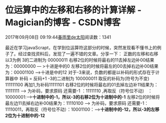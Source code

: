
# 位运算中的左移和右移的计算详解 - Magician的博客 - CSDN博客


2017年09月08日 09:19:44[春雨里de太阳](https://me.csdn.net/qq_16633405)阅读数：1341


最近在学习javaScrapt，在学到位运算符这部分的时候，突然发现看不懂书上的例子了。经过查找资料后，发现了一遍不错的文章。分享一下：
正数的左移和右移
以3为例
3的二进制为
00000011
右移2位的时候将最右的11去掉左边补00结果为：00000000  — >十进是中的0
左移2位的时候将最左的00去掉右边补00结果为：00001100 —–>十进是中的12
对于-3来说，负数的都是以补码的形式存在于计算器中
补码  = 反码+1
-3的二进制为
100000011
取反的补码为(符号为不变)
111111100
再加1,为补码11111101
右移2位的时候将最右的01去掉左边补11结果为：11111111 —> 为补码，要求原码
还需要-1 ：11111110 ,再取反（符号位不动） ：10000001:——>**十进制中的-1，所以-3的右移2位为十进制中的-1**
左移2位的时候将最左边11去掉右边补00结果为：11110100 —-> 为补码，要求原码
还需要-1：11110011，再取反（符号位不动）：10001100：—–>**十进制中的-12，所以-3的左移2位为十进制中的-12**

